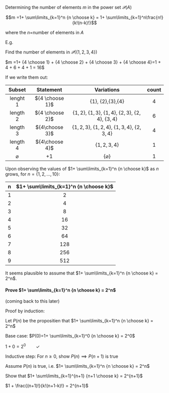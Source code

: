 Determining the number of elements $m$ in the power set $\mathscr{P}(A)$

$$m =1+ \sum\limits_{k=1}^n {n \choose k} = 1+ \sum\limits_{k=1}^n\frac{n!}{k!(n-k)!}$$

where the $n=$number of elements in $A$

E.g.

Find the number of elements in $\mathscr{P}(\{1,2,3,4\})$

$m =1+  {4 \choose 1} +  {4 \choose 2} + {4 \choose 3} + {4 \choose 4}=1 + 4 + 6 + 4 + 1 = 16$

If we write them out:

|    Subset     |    Statement    |                            Variations                            | count |
| :-----------: | :-------------: | :--------------------------------------------------------------: | :---: |
|   lenght 1    | ${4 \choose 1}$ |                 $\{1\}$, $\{2\}$,$\{3\}$,$\{4\}$                 |   4   |
|   length 2    | ${4 \choose 2}$ | $\{1,2\}$, $\{1,3\}$, $\{1,4\}$, $\{2,3\}$, $\{2,4\}$, $\{3,4\}$ |   6   |
|   length 3    | ${4\choose 3}$  |        $\{1,2,3\}$, $\{1,2,4\}$, $\{1,3,4\}$, $\{2,3,4\}$        |   4   |
|   length 4    | ${4\choose 4}$  |                          $\{1,2,3,4\}$                           |   1   |
| $\varnothing$ |       +1        |                        $\{\varnothing\}$                         |   1   |

Upon observing the values of $1+ \sum\limits_{k=1}^n {n \choose k}$ as $n$ grows, for $n=\{1,2,\ldots,10\}$:

|  n  | $1+ \sum\limits_{k=1}^n {n \choose k}$ |
| :-: | :------------------------------------: |
|  1  |                   2                    |
|  2  |                   4                    |
|  3  |                   8                    |
|  4  |                   16                   |
|  5  |                   32                   |
|  6  |                   64                   |
|  7  |                  128                   |
|  8  |                  256                   |
|  9  |                  512                   |

It seems plausible to assume that $1+ \sum\limits_{k=1}^n {n \choose k} = 2^n$.

#### Prove $1+ \sum\limits_{k=1}^n {n \choose k} = 2^n$

(coming back to this later)

Proof by induction:

Let $P(n)$ be the propositien that $1+ \sum\limits_{k=1}^n {n \choose k} = 2^n$

Base case: $P(0)=1+ \sum\limits_{k=1}^0 {n \choose k} = 2^0$

$1+ 0 = 2^0\qquad\checkmark$

Inductive step: For $n\geq 0$, show $P(n)\implies P(n+1)$ is true

Assume $P(n)$ is true, i.e. $1+ \sum\limits_{k=1}^n {n \choose k} = 2^n$

Show that $1+ \sum\limits_{k=1}^{n+1} {n+1 \choose k} = 2^{n+1}$

$1 + \frac{(n+1)!}{k!(n+1-k)!} = 2^{n+1}$
